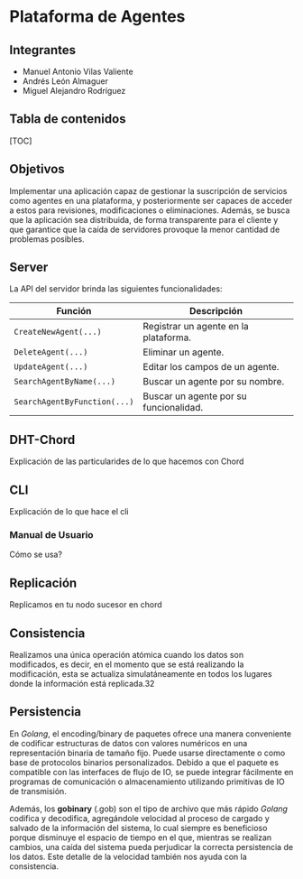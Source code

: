 # Plataforma de Agentes

## Integrantes

- Manuel Antonio Vilas Valiente
- Andrés León Almaguer
- Miguel Alejandro Rodríguez

## Tabla de contenidos

[TOC]

## Objetivos

Implementar una aplicación capaz de gestionar la suscripción de servicios como agentes en una plataforma, y posteriormente ser capaces de acceder a estos para revisiones, modificaciones o eliminaciones. Además, se busca que la aplicación sea distribuida, de forma transparente para el cliente y que garantice que la caída de servidores provoque la menor cantidad de problemas posibles.

## Server

La API del servidor brinda las siguientes funcionalidades:

| Función                      | Descripción                            |
| ---------------------------- | -------------------------------------- |
| `CreateNewAgent(...)`        | Registrar un agente en la plataforma.  |
| `DeleteAgent(...)`           | Eliminar un agente.                    |
| `UpdateAgent(...)`           | Editar los campos de un agente.        |
| `SearchAgentByName(...)`     | Buscar un agente por su nombre.        |
| `SearchAgentByFunction(...)` | Buscar un agente por su funcionalidad. |

## DHT-Chord

Explicación de las particularides de lo que hacemos con Chord

## CLI

Explicación de lo que hace el cli

### Manual de Usuario

Cómo se usa?

## Replicación

Replicamos en tu nodo sucesor en chord

## Consistencia

Realizamos una única operación atómica cuando los datos son modificados, es decir, en el momento que se está realizando la modificación, esta se actualiza simulatáneamente en todos los lugares donde la información está replicada.32

## Persistencia

En *Golang*, el encoding/binary de paquetes ofrece una manera conveniente de codificar estructuras de datos con valores numéricos en una representación binaria de tamaño fijo. Puede usarse directamente o como base de protocolos binarios personalizados. Debido a que el paquete es compatible con las interfaces de flujo de IO, se puede integrar fácilmente en programas de comunicación o almacenamiento utilizando primitivas de IO de transmisión.

Además, los **gobinary** (.gob) son el tipo de archivo que más rápido *Golang* codifica y decodifica, agregándole velocidad al proceso de cargado y salvado de la información del sistema, lo cual siempre es beneficioso porque disminuye el espacio de tiempo en el que, mientras se realizan cambios, una caída del sistema pueda perjudicar la correcta persistencia de los datos. Este detalle de la velocidad también nos ayuda con la consistencia.